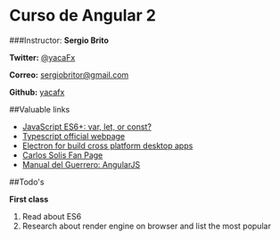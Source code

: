 Curso de Angular 2
===

###Instructor: **Sergio Brito**

**Twitter:** [@yacaFx](https://twitter.com/yacafx)  

**Correo:** [sergiobritor@gmail.com](mailto:sergiobritor@gmail.com)

**Github:** [yacafx](http://github.com/yacafx)


##Valuable links

* [JavaScript ES6+: var, let, or const?](https://medium.com/javascript-scene/javascript-es6-var-let-or-const-ba58b8dcde75#.vchewf8rk)
* [Typescript official webpage](https://www.typescriptlang.org/)
* [Electron for build cross platform desktop apps](http://electron.atom.io/)
* [Carlos Solis Fan Page](https://www.facebook.com/carlos.solis1337)
* [Manual del Guerrero: AngularJS](http://manualdelguerrero.com)


##Todo's

**First class**  

1. Read about ES6  
2. Research about render engine on browser and list the most popular